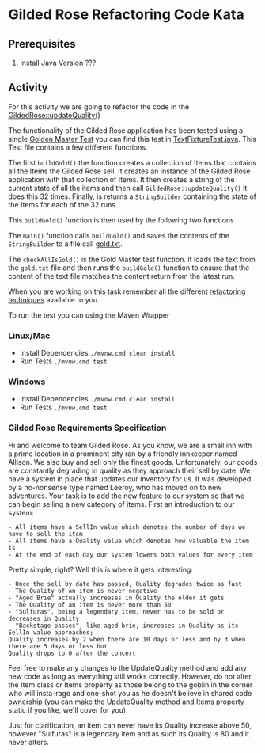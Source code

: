 # Gilded Rose Refactoring Code Kata

## Prerequisites

1. Install Java Version ???

## Activity

For this activity we are going to refactor the code in the [GildedRose::updateQuality()](src/main/java/com/gildedrose/GildedRose.java)

The functionality of the Gilded Rose application has been tested using a single [Golden Master Test](https://en.wikipedia.org/wiki/Characterization_test)
you can find this test in [TextFixtureTest.java](src/test/java/com/gildedrose/TextFixtureTest.java). This Test file
contains a few different functions.

The first `buildGold()` the function creates a collection of Items that contains all the Items the Gilded Rose sell.
It creates an instance of the Gilded Rose application with that collection of Items. It then creates a string of the
current state of all the items and then call `GildedRose::updateQuality()` it does this 32 times. Finally, is returns a
`StringBuilder` containing the state of the Items for each of the 32 runs.

This `buildGold()` function is then used by the following two functions

The `main()` function calls `buildGold()` and saves the contents of the `StringBuilder` to a file call
[gold.txt](src/test/resources/gold.txt).

The `checkAllIsGold()` is the Gold Master test function. It loads the text from the `gold.txt` file and then runs the
`buildGold()` function to ensure that the content of the text file matches the content return from the latest run.

When you are working on this task remember all the different [refactoring techniques](https://refactoring.guru/refactoring/techniques)
available to you.

To run the test you can using the Maven Wrapper

### Linux/Mac

- Install Dependencies `./mvnw.cmd clean install`
- Run Tests `./mvnw.cmd test`

### Windows

- Install Dependencies `./mvnw.cmd clean install`
- Run Tests `./mvnw.cmd test`

### Gilded Rose Requirements Specification

Hi and welcome to team Gilded Rose. As you know, we are a small inn with a prime location in a
prominent city ran by a friendly innkeeper named Allison. We also buy and sell only the finest goods.
Unfortunately, our goods are constantly degrading in quality as they approach their sell by date. We
have a system in place that updates our inventory for us. It was developed by a no-nonsense type named
Leeroy, who has moved on to new adventures. Your task is to add the new feature to our system so that
we can begin selling a new category of items. First an introduction to our system:

	- All items have a SellIn value which denotes the number of days we have to sell the item
	- All items have a Quality value which denotes how valuable the item is
	- At the end of each day our system lowers both values for every item

Pretty simple, right? Well this is where it gets interesting:

	- Once the sell by date has passed, Quality degrades twice as fast
	- The Quality of an item is never negative
	- "Aged Brie" actually increases in Quality the older it gets
	- The Quality of an item is never more than 50
	- "Sulfuras", being a legendary item, never has to be sold or decreases in Quality
	- "Backstage passes", like aged brie, increases in Quality as its SellIn value approaches;
	Quality increases by 2 when there are 10 days or less and by 3 when there are 5 days or less but
	Quality drops to 0 after the concert

Feel free to make any changes to the UpdateQuality method and add any new code as long as everything
still works correctly. However, do not alter the Item class or Items property as those belong to the
goblin in the corner who will insta-rage and one-shot you as he doesn't believe in shared code
ownership (you can make the UpdateQuality method and Items property static if you like, we'll cover
for you).

Just for clarification, an item can never have its Quality increase above 50, however "Sulfuras" is a
legendary item and as such its Quality is 80 and it never alters.
